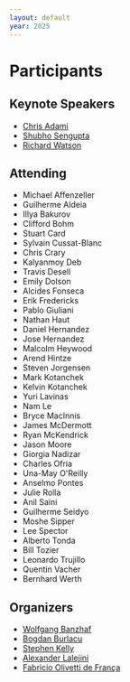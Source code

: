 ```yaml
---
layout: default
year: 2025
---
```


# Participants

## Keynote Speakers

- [Chris Adami](https://adami.natsci.msu.edu/)
- [Shubho Sengupta](https://shubho.github.io/)
- [Richard Watson](https://www.richardawatson.com/)

## Attending

- Michael	Affenzeller
- Guilherme Aldeia
- Illya Bakurov
- Clifford Bohm
- Stuart Card
- Sylvain Cussat-Blanc
- Chris Crary
- Kalyanmoy Deb
- Travis Desell
- Emily Dolson
- Alcides Fonseca
- Erik Fredericks
- Pablo Giuliani
- Nathan Haut
- Daniel Hernandez
- Jose Hernandez
- Malcolm Heywood
- Arend Hintze
- Steven Jorgensen
- Mark Kotanchek
- Kelvin Kotanchek
- Yuri Lavinas
- Nam Le
- Bryce MacInnis
- James McDermott
- Ryan McKendrick
- Jason Moore
- Giorgia	Nadizar
- Charles	Ofria
- Una-May O'Reilly
- Anselmo Pontes
- Julie Rolla
- Anil Saini
- Guilherme Seidyo
- Moshe Sipper
- Lee Spector
- Alberto Tonda
- Bill Tozier
- Leonardo Trujillo
- Quentin Vacher
- Bernhard Werth

## Organizers

- [Wolfgang Banzhaf](https://www.cse.msu.edu/~banzhafw/)
- [Bogdan Burlacu](https://heal.heuristiclab.com/team/burlacu)
- [Stephen Kelly](http://creativealgorithms.ca/)
- [Alexander Lalejini](https://lalejini.com)
- [Fabricio Olivetti de França](https://folivetti.github.io/)
